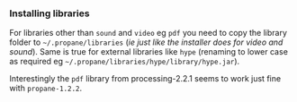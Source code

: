 ### Installing libraries ###
For libraries other than `sound` and `video` eg `pdf` you need to copy the library folder to `~/.propane/libraries` (_ie just like the installer does for video and sound_). Same is true for external libraries like `hype` (renaming to lower case as required eg `~/.propane/libraries/hype/library/hype.jar`).

Interestingly the `pdf` library from processing-2.2.1 seems to work just fine with `propane-1.2.2`.

